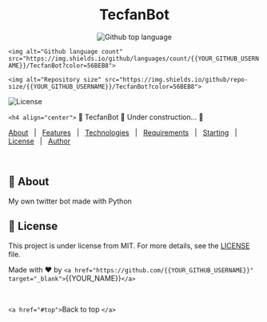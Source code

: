 <!-- <a href="https://tecfanbot.netlify.app">Demo</a> -->

</div>

<h1 align="center">TecfanBot</h1>

<p align="center">
  <img alt="Github top language" src="https://img.shields.io/github/languages/top/{{YOUR_GITHUB_USERNAME}}/tecfanbot?color=56BEB8">

  `<img alt="Github language count" src="https://img.shields.io/github/languages/count/{{YOUR_GITHUB_USERNAME}}/TecfanBot?color=56BEB8">`

  `<img alt="Repository size" src="https://img.shields.io/github/repo-size/{{YOUR_GITHUB_USERNAME}}/TecfanBot?color=56BEB8">`

<img alt="License" src="https://img.shields.io/github/license/enriquetecfan/tecfanbot?color=56BEB8">

<!-- <img alt="Github issues" src="https://img.shields.io/github/issues/{{YOUR_GITHUB_USERNAME}}/tecfanbot?color=56BEB8" /> -->

<!-- <img alt="Github forks" src="https://img.shields.io/github/forks/{{YOUR_GITHUB_USERNAME}}/tecfanbot?color=56BEB8" /> -->

<!-- <img alt="Github stars" src="https://img.shields.io/github/stars/{{YOUR_GITHUB_USERNAME}}/tecfanbot?color=56BEB8" /> -->

</p>

<!-- Status -->

 `<h4 align="center">`
	🚧  TecfanBot 🚀 Under construction...  🚧

</h4>

[About](#dart-about)   |  
  [Features](#sparkles-features)   |  
  [Technologies](#rocket-technologies)   |  
  [Requirements](#white_check_mark-requirements)   |  
  [Starting](#checkered_flag-starting)   |  
  [License](#memo-license)   |  
  [Author](https://github.com/{{YOUR_GITHUB_USERNAME}})

<br>

## 🎯 About

My own twitter bot made with Python

## 📝 License

This project is under license from MIT. For more details, see the [LICENSE](LICENSE.md) file.

Made with ❤️ by `<a href="https://github.com/{{YOUR_GITHUB_USERNAME}}" target="_blank">`{{YOUR_NAME}}`</a>`

&#xa0;

`<a href="#top">`Back to top `</a>`
